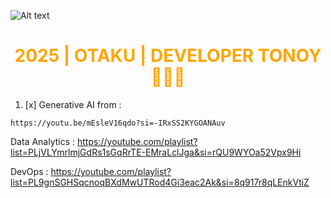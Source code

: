 ![Alt text](./)




<h1 style="color:orange;text-align:center; display:flex; ">2025 | OTAKU | DEVELOPER TONOY 👨🏻‍💻</h1>

 1. [x] Generative AI 
 from : 
 ```
 https://youtu.be/mEsleV16qdo?si=-IRxSS2KYGOANAuv
 ```

 Data Analytics : 
 https://youtube.com/playlist?list=PLjVLYmrlmjGdRs1sGqRrTE-EMraLclJga&si=rQU9WYOa52Vpx9Hi


 DevOps :
 https://youtube.com/playlist?list=PL9gnSGHSqcnoqBXdMwUTRod4Gi3eac2Ak&si=8q917r8qLEnkVtiZ